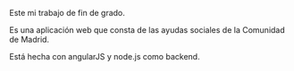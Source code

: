 Este mi trabajo de fin de grado.

Es una aplicación web que consta de las ayudas sociales de la Comunidad de Madrid.

Está hecha con angularJS y node.js como backend.
